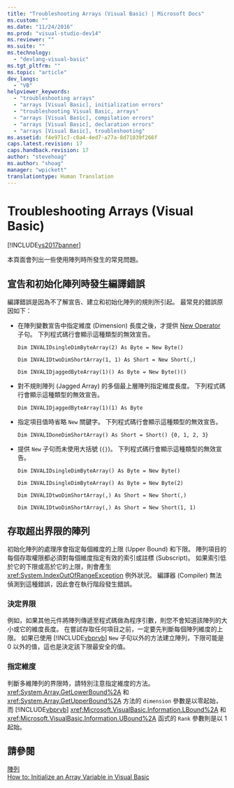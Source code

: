 ```yaml
---
title: "Troubleshooting Arrays (Visual Basic) | Microsoft Docs"
ms.custom: ""
ms.date: "11/24/2016"
ms.prod: "visual-studio-dev14"
ms.reviewer: ""
ms.suite: ""
ms.technology: 
  - "devlang-visual-basic"
ms.tgt_pltfrm: ""
ms.topic: "article"
dev_langs: 
  - "VB"
helpviewer_keywords: 
  - "troubleshooting arrays"
  - "arrays [Visual Basic], initialization errors"
  - "troubleshooting Visual Basic, arrays"
  - "arrays [Visual Basic], compilation errors"
  - "arrays [Visual Basic], declaration errors"
  - "arrays [Visual Basic], troubleshooting"
ms.assetid: f4e971c7-c0a4-4ed7-a77a-8d71039f266f
caps.latest.revision: 17
caps.handback.revision: 17
author: "stevehoag"
ms.author: "shoag"
manager: "wpickett"
translationtype: Human Translation
---
```

# Troubleshooting Arrays (Visual Basic)
[!INCLUDE[vs2017banner](../../../../csharp/includes/vs2017banner.md)]

本頁面會列出一些使用陣列時所發生的常見問題。  
  
## 宣告和初始化陣列時發生編譯錯誤  
 編譯錯誤是因為不了解宣告、建立和初始化陣列的規則所引起。  最常見的錯誤原因如下：  
  
-   在陣列變數宣告中指定維度 \(Dimension\) 長度之後，才提供 [New Operator](../../../../visual-basic/language-reference/operators/new-operator.md) 子句。  下列程式碼行會顯示這種類型的無效宣告。  
  
     `Dim INVALIDsingleDimByteArray(2) As Byte = New Byte()`  
  
     `Dim INVALIDtwoDimShortArray(1, 1) As Short = New Short(,)`  
  
     `Dim INVALIDjaggedByteArray(1)() As Byte = New Byte()()`  
  
-   對不規則陣列 \(Jagged Array\) 的多個最上層陣列指定維度長度。  下列程式碼行會顯示這種類型的無效宣告。  
  
     `Dim INVALIDjaggedByteArray(1)(1) As Byte`  
  
-   指定項目值時省略 `New` 關鍵字。  下列程式碼行會顯示這種類型的無效宣告。  
  
     `Dim INVALIDoneDimShortArray() As Short = Short() {0, 1, 2, 3}`  
  
-   提供 `New` 子句而未使用大括號 \(`{}`\)。  下列程式碼行會顯示這種類型的無效宣告。  
  
     `Dim INVALIDsingleDimByteArray() As Byte = New Byte()`  
  
     `Dim INVALIDsingleDimByteArray() As Byte = New Byte(2)`  
  
     `Dim INVALIDtwoDimShortArray(,) As Short = New Short(,)`  
  
     `Dim INVALIDtwoDimShortArray(,) As Short = New Short(1, 1)`  
  
## 存取超出界限的陣列  
 初始化陣列的處理序會指定每個維度的上限 \(Upper Bound\) 和下限。  陣列項目的每個存取權限都必須對每個維度指定有效的索引或註標 \(Subscript\)。  如果索引低於它的下限或高於它的上限，則會產生 <xref:System.IndexOutOfRangeException> 例外狀況。  編譯器 \(Compiler\) 無法偵測到這種錯誤，因此會在執行階段發生錯誤。  
  
### 決定界限  
 例如，如果其他元件將陣列傳遞至程式碼做為程序引數，則您不會知道該陣列的大小或它的維度長度。  在嘗試存取任何項目之前，一定要先判斷每個陣列維度的上限。  如果已使用 [!INCLUDE[vbprvb](../../../../csharp/programming-guide/concepts/linq/includes/vbprvb_md.md)] `New` 子句以外的方法建立陣列，下限可能是 0 以外的值，這也是決定該下限最安全的值。  
  
### 指定維度  
 判斷多維陣列的界限時，請特別注意指定維度的方法。  <xref:System.Array.GetLowerBound%2A> 和 <xref:System.Array.GetUpperBound%2A> 方法的 `dimension` 參數是以零起始，而 [!INCLUDE[vbprvb](../../../../csharp/programming-guide/concepts/linq/includes/vbprvb_md.md)] <xref:Microsoft.VisualBasic.Information.LBound%2A> 和 <xref:Microsoft.VisualBasic.Information.UBound%2A> 函式的 `Rank` 參數則是以 1 起始。  
  
## 請參閱  
 [陣列](../../../../visual-basic/programming-guide/language-features/arrays/index.md)   
 [How to: Initialize an Array Variable in Visual Basic](../../../../visual-basic/programming-guide/language-features/arrays/how-to-initialize-an-array-variable.md)